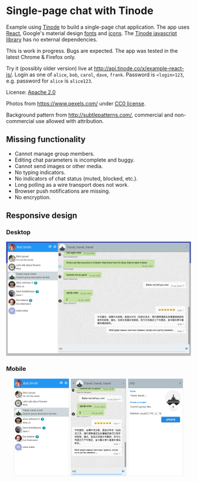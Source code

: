 # Single-page chat with Tinode

Example using [Tinode](https://github.com/tinode/chat/) to build a single-page chat application. The app uses
[React](https://facebook.github.io/react/), Google's material design [fonts](https://www.google.com/fonts/)
and [icons](https://google.github.io/material-design-icons/#icon-font-for-the-web). The [Tinode javascript library](https://github.com/tinode/tinode-js/) has no external dependencies.

This is work in progress. Bugs are expected. The app was tested in the latest Chrome & Firefox only.

Try it (possibly older version) live at http://api.tinode.co/x/example-react-js/. Login as one of `alice`, `bob`, `carol`, `dave`, `frank`. Password is `<login>123`, e.g. password for `alice` is `alice123`.

License: [Apache 2.0](http://www.apache.org/licenses/LICENSE-2.0)

Photos from https://www.pexels.com/ under [CC0 license](https://www.pexels.com/photo-license/).

Background pattern from http://subtlepatterns.com/, commercial and non-commercial use allowed with attribution.

## Missing functionality

* Cannot manage group members.
* Editing chat parameters is incomplete and buggy.
* Cannot send images or other media.
* No typing indicators.
* No indicators of chat status (muted, blocked, etc.).
* Long polling as a wire transport does not work.
* Browser push notifications are missing.
* No encryption.

## Responsive design

### Desktop

<p align="center">
  <img src="web-desktop.png" alt="Desktop web: full app" width=866 />
</p>

### Mobile

<p align="center">
  <img src="web-mob-contacts.png" alt="Mobile web: contacts" width="30%" /> <img src="web-mob-chat.png" alt="Mobile web: chat" width="30%" /> <img src="web-mob-topicinfo.png" alt="Mobile web: topic info" width="30%" />
</p>

